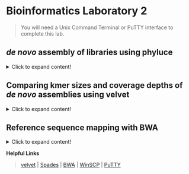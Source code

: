 # Bioinformatics Laboratory 2

>You will need a Unix Command Terminal or PuTTY interface to complete this lab.

## *de novo* assembly of libraries using phyluce

<details>
 <summary>Click to expand content!</summary>

 >There are several different ways to assemble contigs from your cleaned Illumina FASTQ data. In this module we will compare the results of two different assemblers that we will execute in [phyluce](https://phyluce.readthedocs.io/en/latest/index.html).

1. We will use the three sets of cleaned fastq.gz files from [Unit 1](https://github.com/nhm-herpetology/museum-NGS-training/tree/main/Unit_01/Bioinformatics_Lab) that were downloaded from the NCBI [SRA](https://www.ncbi.nlm.nih.gov/sra) and originally sequenced for Streicher & Wiens ([2016](https://www.sciencedirect.com/science/article/abs/pii/S1055790316300495?via%3Dihub)) using a MiSeq and paired-end 300bp kit.  
```  
Cylindrophis_ruffus_FMNH_258674-READ1.fastq.gz
Cylindrophis_ruffus_FMNH_258674-READ2.fastq.gz
Cylindrophis_ruffus_FMNH_258674-READ-singleton.fastq.gz
``` 
>These files should be inside a directory called ```Unit_1/Data/clean-fastq/Cylindrophis_ruffus_FMNH_258674/split-adapter-quality-trimmed```
 
2. Activate phyluce
 ```  
  conda activate phyluce-1.7.1
 ``` 
3. To use phyluce to assemble reads into contigs, a configuration file is needed. The configuration file looks like this:

```
[samples]
Cylindrophis_ruffus_FMNH_258674:clean-fastq/Cylindrophis_ruffus_FMNH_258674/split-adapter-quality-trimmed/
  
```
The configuration file tells phyluce where to find the files that are to be *de novo* assembled. Our example only contains one sample, but you can have configuration files with as many samples/taxa/individuals as you like.

4. To make the configuration text file let's use the command line: 
 
 ```  
  cat > assembly.conf
 ```   
 Now paste the configuration text (from Step 3) into your terminal and then press CTRL + SHIFT + D. 
 
5. We are now ready to assemble the reads into contigs using velvet: 
 ```   
phyluce_assembly_assemblo_velvet \
    --conf assembly.conf \
    --output velvet-assemblies \
    --cores 12 
 ```
 >This will place the ouput files in a new directory called velvet-assemblies. On Franklin it should take about 3 mins to run. 
 
 6. Next, let's use the same configuration file to assemble the reads into contigs using spades: 
 ```   
phyluce_assembly_assemblo_spades \
    --conf assembly.conf \
    --output spades-assemblies \
    --cores 12 
 ``` 
  >This will place the ouput files in a new directory called spades-assemblies. On Franklin this may take ~10 mins to run.  

Once both assemblies have finished our ```Data``` directory should contain the following items: 
 
```
 assembly.conf         illumiprocessor.log                   raw-fastq
clean-fastq           phyluce_assembly_assemblo_spades.log  spades-assemblies
illumiprocessor.conf  phyluce_assembly_assemblo_velvet.log  velvet-assemblies
```

7. Once completed, both ```spades-assemblies``` and ```velvet-assemblies``` should contain two directories ```contigs``` and  ```Cylindrophis_ruffus_FMNH_258674```
 
The ```contigs``` directory contains a single FASTA file which is the output of the assembly. It will contain hundreds to thousands of sequences inferred by the assembly. 

Each line of the FASTA file will look something like this: 
 
 ```
>NODE_6_length_2008_cov_11.945212
TGGAGGCATAAAAGTGGCTGGGGGAAATGCGCTTTGTGGTGGAAGTGTGGTATATAAAGG
TTTGGCACTAAAAGGGTTCATACTAAATACTGGATTAGTGCTTTTATCCAAACTATTTGA
ATTAGAAAATTCTTTCTTGATAAAAGTCAAGTTCAGTGGCTCATCTGAGGTTTCAGATGA
TGAAGAAACACTGTTGTGGTCTACGTTGACACTATTGGATTTTGTTTTGTTCTTTGTAGC
TATAATATTTTTGGGTTCCTTCATTTGTTTTGGTAAAGACAAGTCCAAAGGTTCAGCCTG
AAGCTCCTCAGAGGAGAAACTGTTTGGAGTGTAAGAACTACTATGGGAGTTTTTAGAAGA
TGTGGAAGAAAGATTTAATGGTGAAGGAGTATTGCTCCTGGAGTGGTCCAATTTCTCAGC
TGCTTTAATACTGGTAAAGTGAGTAGGTTTTGTTAGCCTGAGAGGAGTATCACAGTTAGT
AACACTATTATGAAGTTCAGCTATAGATGGTGATGTTATAGAGTCCACAGGCTTTATAGG
GGATCTGGCTGACAAAGAGTCTTTCGTGGGAGTATTGTTGGTGGCAGCCAGCACCACCTT
GGCATTGCTCCTTTCCAGGGGTGGCGACCTGGAAGTTGTGTGTTGGTAGACTTTTCGTTG
TTCGAACCATTCCTTCACAAATTCCTGAGGAAGGCCAACAGCAATGGAAATTTTCAGTAG
TTCATCAGAAGTGGGCTCCATATTCATAGCAAAATATGCTTTAAGTACAGACATATGGTC
CTTGTATGGATTGATAGGGCTAGCCATTCCTTTCTCAGAAAGTACAGATGATAGGAGGAG
AGCTTGCTTATCAAAAATCACCCCTGGTTTGCTAGGAACCATGTTTTCGTGAGGTTGGAG
GACTGCCTTGATTTCTTCATTCATCTTACAGAGGTACCGTTCATGTTGATGCAGGGGAAT
GGGTCCAGGAAAACTTTCTTTACAGAATTGGCATGAAAATGGAGTGGGTATATTATGATT
TTCTATCATTTTATCTTCAGTCACCAAATCTATTAGGGTGCGTAGTTTTTCTTTCTTAAA
GTTGTTGAGCTGCCTCCTTGAATCTGTAGTCAAGCTCTGGAGACAAGCTTTGGCTTCATT
GACTTTTTCTAAAGTGTAGTCAATAATACTTTTAGTGGCACCATTATGACTGACTACTGG
AAGACCCACAGGTGGAATACCAGGAGAAGTAATGCCTTGTTCCTCTGGCTGAGAACATGG
GTCCTTCATGTGGTAACCTTTCAGCTTGGAAATTTCTTCAGTGCCACAGTCCATTTTCTG
CCTAGAAACGGTGTTGTCTACAATCTGTAGGACTTTCTGCACTTCACTTAAATTGCTCCC
CATTGCTGGGAATCCAAGTAAAGGTGCTTCCATTCCTACCACTAAGTGCTGCATTGGACT
TTGAGTAGAAGCATGGACTCCTATTGGGCTGGTTGCACCAAGTCTACCGTTCATAAAAGG
ACTAGCACCAGTGAACCCATGGGTTGCCATCAGAACTTTATATTCATTAAAGTCTAGTGG
TTCTGTTTTGATTTTCAGTAAGCCTGACTGCTCAGACATACTAAGTGGTTTTCCATTCTC
CAGCTTGTTTCTCAATTGTGTAATGGCTGAATTAGTAGGTGAGGAAGATACAGAATTAGG
AGAAGAACCCGTCTTGATATTGTTTCTCATTCGACCATTTACAGAGATTAAACCAATACA
TTTCTTGCTGCTGATGTGTGAACTGTATGAACCAGAATGGGAAAAACGTTTCTTGCAATT
GGGACATTCATATGGTTTTTCACCTGTAACGAATTTAAAAAAAGTTAGTAAGAGGCAAAC
CTGTTCTTCAAATATGTAATTTAGCAGCTAATCACATCATGTCTACATATTCTATTTATT
TTATTGAATGATTTCCCCTTCTGCAATTGGAAACTGTCATCCAAAAATTATGCAAATAGC
AGTATGCAAGATTTGTTCCAGCTTTCAT
```
>Node number is a unique identifier for different contigs, length is the number of nucleotides in the contig, and coverage is the average per base nucleotide depth that was used to infer each contig 

The ```Cylindrophis_ruffus_FMNH_258674``` directory contains various log files from the two programs.
 
8. When executed in phyluce, spades compares three kmer values (k = 21, 33, 55) and velvet used (k = 31). If we compare some common statistics of the two assemblies we should see that the results differ. 

The data below were collected using the following phyluce script: 
``` 
for i in spades-assemblies/contigs/*.fasta;
do
    phyluce_assembly_get_fasta_lengths --input $i --csv;
done 
``` 
Spades: 

sample | contigs  | total bp | mean length | 95 CI length | min length | max length | median legnth | contigs >1kb
------------ | -------------  | ------------- | ------------- | ------------- | ------------- | ------------- | ------------- | -------------
Cylindrophis_ruffus_FMNH_258674 | 16141 | 7288211 | 451.53404373954527 | 1.308632812051666 | 56 | 5441 | 404.0 | 98

Velvet: 

sample | contigs  | total bp | mean length | 95 CI length | min length | max length | median legnth | contigs >1kb
------------ | -------------  | ------------- | ------------- | ------------- | ------------- | ------------- | ------------- | -------------
Cylindrophis_ruffus_FMNH_258674 | 49126 | 12251170 | 249.38260798762366 | 0.4714853349602348 | 100 | 1141 | 237.0 | 1

 
>These differences arise from the different kmer and coverage depth settings which we will explore more in the next module. 
 
</details>

 ## Comparing kmer sizes and coverage depths of *de novo* assemblies using velvet

<details>
 <summary>Click to expand content!</summary>
 
>As we discussed in lecture earlier today, different kmer lengths and coverge thresholds produce different assembly results. We will see examples of this by generating a handful of assemblies in [velvet](https://www.ebi.ac.uk/~zerbino/velvet/). 

1. First let's download velvet 1.2.10: 
 ```
wget https://www.ebi.ac.uk/~zerbino/velvet/velvet_1.2.10.tgz
```

2. Now let's unzip and make the software: 
``` 
tar -xvzf velvet_1.2.10.tgz
```
``` 
rm velvet_1.2.10.tgz
```
```
cd velvet_1.2.10
```
``` 
make 'MAXKMERLENGTH=127' 
``` 
>This should make two executable files ```velveth``` and ```velvetg```

3. Using the *Cylindrophis* *ruffus* sample from [Unit 1](https://github.com/nhm-herpetology/museum-NGS-training/tree/main/Unit_01/Bioinformatics_Lab), let's run velvet using the default kmer size:
```
./velveth output_directory/ 31 -fastq.gz -shortPaired Cylindrophis_ruffus_FMNH_258674-READ1.fastq.gz Cylindrophis_ruffus_FMNH_258674-READ2.fastq.gz -short Cylindrophis_ruffus_FMNH_258674-READ-singleton.fastq.gz
``` 
```
./velvetg output_directory
```  

We should see this output printed: 
 
```
Final graph has 110251 nodes and n50 of 280, max 1111, total 12242834, using 0/221695 reads
``` 
>This is similar to the results we got using velvet in phyluce
 
4. Now let's run velvet using the largest possible kmer size:
```
./velveth output_directory/ 127 -fastq.gz -short Cylindrophis_ruffus_FMNH_258674-READ1.fastq.gz Cylindrophis_ruffus_FMNH_258674-READ2.fastq.gz Cylindrophis_ruffus_FMNH_258674-READ-singleton.fastq.gz
``` 
```
./velvetg output_directory
```  
We should see this output printed: 
 
```
Final graph has 7202 nodes and n50 of 311, max 922, total 2403925, using 0/221695 reads
```  
>contigs are on average longer than k = 31, but maximum size is smaller and number of nodes is smaller 
 
5. Now let's run velvet using an intermediate kmer size (k = 80):
```
./velveth output_directory/ 80 -fastq.gz -short Cylindrophis_ruffus_FMNH_258674-READ1.fastq.gz Cylindrophis_ruffus_FMNH_258674-READ2.fastq.gz Cylindrophis_ruffus_FMNH_258674-READ-singleton.fastq.gz
``` 
```
./velvetg output_directory
```  
We should see this output printed: 
 
```
Final graph has 33085 nodes and n50 of 283, max 1575, total 8295245, using 0/221695 reads
```  
>This has the longest fragment length of the three kmer analyses... so which one is best? Well... it depends.    
 
 
5. Let's explore the impact of different levels of coverage using (k = 127). 
```
./velveth output_directory/ 127 -fastq.gz -short Cylindrophis_ruffus_FMNH_258674-READ1.fastq.gz Cylindrophis_ruffus_FMNH_258674-READ2.fastq.gz Cylindrophis_ruffus_FMNH_258674-READ-singleton.fastq.gz
``` 
```
./velvetg output_directory -cov_cutoff 10
```  
 
We should see this output printed: 
 
``` 
Final graph has 469 nodes and n50 of 438, max 5386, total 199942, using 0/221695 reads
```
>The n50 and maximum length have increased compared to the default settings, this suggests that many of the contigs in the original analysis were short, low coverage contigs that we won't be interested in. However, it does mean we now only have 469 eligible contigs for downstream analysis.  
 
6. Let's try a different coverage depth with the same kmer value: 
 
```
./velvetg output_directory -cov_cutoff 20
```   

We should see this output printed: 
 
``` 
Final graph has 36 nodes and n50 of 423, max 1148, total 15336, using 0/221695 reads
```
>Based on these examples we can see that kmer size and coverage depth are meaningful parameters that impact the composition of contigs from *de novo* assemblies.
 
</details>

## Reference sequence mapping with BWA

<details>
 <summary>Click to expand content!</summary>
 
>Mapping Illumina sequences to a reference can happen in several ways. For example, you could map the *de novo* assembled contigs we discussed earlier in this Unit to a partial genome to improve the genome sequence. Reference-based assemblies can be useful when you have low coverage data (e.g. museum specimen shotgun sequencing) and a good reference genome.  

1. Let's download [BWA](https://github.com/lh3/bwa)
```
git clone https://github.com/lh3/bwa.git
```
2. Now let's make the program:
```
cd bwa
``` 
```
make
``` 
>This should build the executable file ```bwa```
 
3. Let's download a reference sequence to use with BWA. Just like we used the SRA to download FASTQ data in [Unit 1](https://github.com/nhm-herpetology/museum-NGS-training/tree/main/Unit_01/Bioinformatics_Lab), we can use the NCBI Entrez Direct UNIX E-utilities to download FASTA files of genome sequences or barcodes for reference mapping.
```  
sh -c "$(wget -q ftp://ftp.ncbi.nlm.nih.gov/entrez/entrezdirect/install-edirect.sh -O -)"
```

4. Now navigate to the edirect directory. Once inside execute the following command: 
```
./esearch -db nucleotide -query "AB179619.1" | ./efetch -format fasta > AB179619.1.fasta
```
>This should download the *Cylindrophis* *ruffus* mitchondrial genome. The resulting FASTA file should look like this:   
 <details>
 <summary>Click to reveal FASTA sequence</summary> 
>AB179619.1 Cylindrophis ruffus mitochondrial DNA, complete genome
GTTATTGTAGCTTACAATAAAGCACAGCACTGAAAATGCCAAGACGGAGCCCTCCCAAATAACATAAAGT
CTTGGTCCTAAACCTAATATTATCTACGACCTGAATTATACATGCAAGCCTCAACATGACGGTGAATAAA
GCCCACACACCAACCGGAGCTGGTATCAGACTCAAAAAAATATCTACGACGCCAAGCAAGCCAATGCCAC
ACCCACACGGGCTCACAGCAGTAATTAACATTGGGCCATAAGTGAAAACTTGACCCAGGAAAGATCCTCA
GGGCCGGTTAATCTCGTGCCAGCGACCGCGGTTACACGATAGGCCCAAGATAATACTAAACGGCGTAAAG
CACGACTAGAAGCAGTTAAACCAATTAAGAATAAAACAAAGCCAAGCCGTAAAACGTCAAAGCCAAACTA
GACACATCTTCTTAATTCACTAACAATTTAACTCGTGAAAACCAGGGCACAAACTAGGATTAGATACCCT
ACTATGCCTGGCCATAACACAGCAACACACAACATAAGTTGCCCGCCAAATAACTACGAGTGAAAACTTA
AAACTTAAAGGACTTGACGGTACTTCACACTCAACCTAGAGGAGCCTGTCTATTAACCGATATTCCACGA
TTAACCCAACCATTTCTAGCCATCCAGCCTATATACCGCCGTCGCCAGCCTACCTTGTAAAAGAAACAAA
GTAAGCTAAACAGTATTACACTAACACGACAGGTCAAGGTGTAACTAATGAAATGGACCAAGATGGGCTA
CATTATCTAACTCAGATAACACGAATAAAGTCATGAAACTAACTCTTAAAGGCGGATTTAGCAGTAAGCC
GAGAATAGAACACTCAACTGAAACCAATGCAATGAAGTGCGTACACACCGCCCGTCATCCCTGTAAACAC
AAATACAACACTCCATAAAACTTAAAAACGCTATAAAACAGGGCAAGTCGTAACATGGTAAGCGTACTGG
AAAGTGTGCTTAGAAACAAAAAGTAGCTTACAACAAAGCATTCGACTTACACTCGAAAGACATTCAAATA
AATCTTTTTGAGCCAAACAAAAATTCAACCACCACACAAAATATACCTAACACATCAAACAAATCATTTG
ACTAAAAAAGTAGATGCGATCGAACACTAAAACAGGCACAAATCAGTACCGCAAGGGAAACAATACACTT
AAGCTAAAAACAGCAAAGATTAACTCTTGTACCTTTTGCATCATGGTTTAGCAAGAACATAAAAGATAAG
AAGAATCAAAACCTAACAAACCCGAAACCAGGTGAGCTACTTCAAAGCAGCCTTTAGGGCACATCCCCCT
CTGTAGCAAAAGAGCGGAAAGACTTAAAAGTAGAGGTGAAATGCCTACCGAACCTGGAGATAGCTGGCTA
CCCAAAAAAGAATATTAGTTCTACTTTAGACCCATAACACAACATCATAGTTCTCTAAAGACATTCAACG
GGGGTACAGCCCCATTGAAACAGGATACAACCTGGACCTGAGAGTAAAAAAACCTAAACCAAACAAGTAG
GCCTTAAAGCAGCCACCTAAAAAAATATCGTTTAAGAATTATAACAATACAAATCCCAAACCAAATCAAA
TACTCCAAGTACACTAAGGGTAAATTTATAACAATAAATAAACTTATGCTAAAACTATTAATAAGATTAA
CCTCTCTACGCACAACTATTCACTAGAAACAGAAACCCCGCTAGCAATCAACAGACCACAAAAGGAATTA
AAACTAACCCACTACACAACCTTTTAACTAACTGTAACCCCGACACAGGTGTGCCTAAAAGAAAGATAAA
ACATTACAAAAGGAACTCGGCAACCAATGACTCCAACTGTTTACCAAAAACATAACCTTTAGCAAAACCA
ATATTAAAGGCAACGCCTGCCCAGTGAAACTAATTCAACGGCCGCGGTACCCTAACCGTGCAAAGGTAGC
GTAATCATTTGTCTATTAATTGTAGACCAGTATGAAAGGCCACATGAGAGTCAGACTGTCTCTTGTAATT
ACTCAATTAAACTGATCTCCTAGTACAAAAGCCAGGATAAACATATAAGACCAGAAGACCCTGTGAAGCT
TAAACTAACCCGTTAAACCCAATAACGGCCACTTTCGGTTGGGGCGACCTTGGAACAAAACAAAACTTCC
AAACAATACTGATACCCTCACATCCAGGCCAACAAGCCACTACACCGACCCAGTCTCACTGATCGATGAA
CCAAGTTACTCCAGGGATAACAGCGCTATCTTCTTCAAGAGCCCATATCAAAAAGAAGGTTTACGACCTC
GATGTTGGATCAGGACACCCAAATGGTGCAGCCGCTATTAAAGGTTCGTTTGTTCAACGATTAACAGTCC
TACGGCGATCTGAGTTCAGACCGGGAGCAATCCAGGTCAGTTTCTATCTATAAAATGCTGTCTTTAGTAC
GAAAGGATCAAGACAACAAAGCCCATACCAAAAGCACGCTTTAACAAACAATATTAACAAACTCAATATT
TCAACACTACTAACATCAAAGCCAAAAACAGGCTAATTAAGGACTAAACCTACTAACAGGCCTATTCCCC
CCTTAATAATATCAAATATCACATCACTTATTATCAATCCTCTATTATATATCATCCCGATCCTAATCGC
AGTAGCATTTCTCACCTTACTAGAACGAAAACTTCTAGGATACATACAACTACGAAAAGGTCCAAACCTT
GTAGGTCCACAAGGACTTCTACAACCAATCGCAGACGGAATTAAACTAGTAATTAAAGAGCCAACAAAAC
CCACACTATCTTCACCAACCCTATTCATACTATCACCAATAATAGCACTCACACTAGCACTAGCAACTTG
AGCACCAATACCCATACCATTCCCACTTACAAACATAAACCTAGGTCTATTATTTATTATAGCTATATCA
GGGATATTCACCTATGCAATCCTATGAGCAGGGTGATCATCGAACTCAAAATATCCACTCATAGGCGCAA
TACGAGCCGTAGCACAAATTATCTCATACGAAGTCACACTGGGATTAATCATCATATCAATAGCTACAAT
CACAGGCGGATATTCACTACAAACATTCACAACCACTCAAGAACCATCTTGACTCCTACTACCATCATGA
CCACTGGCTATAATATGATTCACCTCAACTTTAGCAGAAACAAATCGATCACCATTTGATCTAACAGAGG
GGGAATCAGAACTAGTATCCGGCTTCAACGTGGAATTCTCAGCAGGACCATTCGCCCTACTATTCCTAGC
AGAATACACCAACATTCTAATAATAAACACACTATCAGCCATAATATTCTTTAATCCAGGAACAATAAAA
ACCCCCACACTATTTACAATTAACTTAATAACAAAAACAACCATCCTCACCATTATATTTCTCTGAATCC
GCGCATCATACCCACGATTCCGATATGACCAACTCATACACCTATTATGAAAACAATATCTACCACTCAC
CCTAGCCATATGTATACTTAACATCTCCACGACCTTTTCATTCCACGGTTCACCACCACAATGGAAGTGT
GCCCGAGACTAGGGACTACCTTGATAGAGTAGATACAGGACCTTCAACCTCACTTCCTAGAAACCGCAAC
CCATTATCACGGTGGGTTGCGGTTTCTACCCACATAAAACAAATACCCCCTTGGACCCCCCCCTACCCCC
CCCATAATATTTATACTAAATTTCACTTCACACACATAATGTAACCTTATACATTAGTCTATATTTCATT
CTATGTATAATCTTACATTAATGGTTTGCCCCATGAATATTAAACGAGAATTTCCCTTTAATTATTTTAG
TCTAGAAATGCTTCTAAACAATTTATTCAGTCACCCATACCGGTCGTTCCATGAAGCACGGAATATACCC
ATTCTTAATAACCATGACTATTCTTTCTCTAGTGGTGTCTCTTAATTTAGTCCTTCCCGTGAAACCCTCT
ATCCTTTCATACAGGCTAACCATTCGACTTCTCACGTCCATAATAATGCCAATCCTCCCTACTAGCCTTT
TCCAAGACCGCTGGTTACACTCTCAAGTTCATCTCAATGGCCCGGAACCATCCCTCCCTACTAGCTTTTT
CCAAGGCCTTTGGTCGCACCCTTTATTGTGGTTCATTAATCTCATGATCTGATCACATATGCCAGTCCAC
CTTTGGTTGGTCTTTTTTTCCTGTACCTTTCACCTGACTACCATATATGCAAAACACGTAGGTAGGTTAT
TTATCCAGGTGGAGCACCATGGTTGGTTTTACACCCTCCCTTATGGATACATTCTATTAATGTTTGATAG
ACATACTCTGCAACCCAAAAATTTTTTTTCCACCACTTAATTCAACCACACAATTTCCACCCCAAATAAA
ACAAACTAACTTTCCATAACAACCAATCTAAAAAACCATCAACTCATGCTCACCTCACTCTTTTTTTATA
TAAACTTTTACCTCAAAACTAAAATGAACGGACCTTTTATATTACCAGCCCAAATAGCAACCCCCTTCAC
ATAAATCGCTTCAAACTAAAAAGTTGACTTCACATATAACCAACCAAAAAATCAACTCATACTCACCTCA
CTCCATTTTTATACAAACTTTAACTTTAAAACTAAAATGAACTAACCTTTTATATCAATCAACCCAGAAA
GAGGAGGCCTACAATCCACGCCCTCCCATATAAACTTTAAACCAAACAATTTATATAGACCAATCAATCC
CATTAAGGTAGCAAAACCAGGCCATGCAATAGGCTTAAAACCTCAACACAGATGTTCAAATCATCTCCTT
AATACTAGAAGGCCAAGAATCGAACTTGAACTAAAAAGCCCAAAACTTTTAGTACTACCATATATACTAC
CTTCTAAACAGTAAAGTCAGCTAAACAAGCTATCGGGCCCATACCCCGAAAATGCCCCACGGCCTCTACT
AATCAACCTAACATCTTGAATCACAATCTCAACCAGCATTACACTAAGCACAATCCTAGTCGCTACATCA
ACACACTGAATCATAGCATGAACCTGCCTAGAAATCAACACTATATCCATAATCCCAATCATCTCAAAAC
CACATCACCCCCGGGCCACAGAAGCCGCAACAAAATACTTCTTAACCCAAACTATAGCCTCGATAACCAT
ACTATTTGCCACAACAATAAACGCTCTTAACACCTCAAACTGAGAAATTACACTCATAACCGATAACACA
ATAATCGCCCTAATAACACTAGCCCTTATAATAAAAACTGCAGCAGCTCCATTCCACTTCTGACTACCAG
AAGTATCACAAGGAGCATCAACCTTAACAAGCCTAACAATCCTAACATGACAAAAACTAGCACCATTATC
CATCCTACTAACACTCTCTAACAAAATTAACCAAACCATTCTCCTATCCATAGCAATCCTATCAATTATA
ATCGGTGGCCTAGGAGGCCTAAACCAAACACAACTACGAAAAATCATAGCTTTCTCATCAATCGCCCACA
CAGGGTGAATCCTATCAACAATAGCAATCGCACCAAACATCTCAACACTGACCCTAACAGTGTACATTAT
AACAACTACCCCCATCTTCATCCTACTAAACTCAACTTCAACCACAACAATCAAAGACATAGGAACAATA
TGAACAATGTCCCCACAACTAGCATCAGCCATCACACTAACAATCTTATCACTAAGCGGCCTACCTCCAC
TAACAGGATTCATACCACAATGACTTATCCTAAACAAAATAGTCATATTCAACATGACTACTGAAGCCGC
CATTATAGCCATAATATCCCTACTAAGCCTATATATATACCTACGACTTACATACATCTTTTTAATAACC
CTTTCACCCCACACCAACATTATGACAATAAAATGACGAACAAATCACAAAACACTGACTCCGATCACAT
CAACACTAATAATCCTATCCACCATAATACTACCAATAACACCCATACTTAGAGAAACTTAAGTTATACA
AACTAGAGACCTTCAAAGTCCCCAAAAAAGACATACTTTAGTTTCTGAGAGCTTGCGGCTACCCACATCT
TCTGCTTGCAGAACAGACATTTTAATTAAACTAAAACTCTCCTAGACTAGTGGGCCTCGATCCCACAAAA
AACTAGTTAACAGCTAACCGTCCAAACCAGCGGACTTTAGTCTACTTCTCCGTTTTACGGGAAAAAACGG
AGAAGCCCCGGGCAGAACGCCTTCTTCAGATTTGCAGTCTGACATGTAACACCTCGGGACCTGGCAGCAA
AGGTTTAATCCTTATAAGTAAATTTACAGTTTACCGCTATATCAGCCATACTACCTGTGTTCATCACCCG
TTGACTATTCTCAACAAACCACAAAGACATCGGCACCCTATACCTCCTATTCGGAGCATGGTCTGGTCTA
ATCGGAGCCAGTTTAAGCATTCTAATACGAATAGAGCTCACGCAGCCCGGATCACTATTCGGCAGCGACC
AAATCTTTAACGTACTAGTCACAGCTCACGCATTCGTAATAATCTTTTTCATAGTAATACCAATTATAAT
TGGAGGGTTCGGAAACTGATTGATTCCTCTAATAATTGGGGCCCCAGATATAGCTTTTCCACGGATAAAT
AACATAAGCTTCTGACTTCTGCCGCCAGCACTTCTATTACTTTTATCCTCTTCATATATTGAAGCCGGTG
CCGGCACCGGCTGAACTGTTTACCCACCCCTCTCAGGAAACATAGTACATTCTGGCCCCTCAGTAGACTT
AGTAATTTTTTCCCTTCATCTAGCAGGAGCATCATCCATTCTCGGAGCCATCAACTTTATTACCACATGC
ATTAACATAAAACCAGCATCTATACCAATATTTAACATCCCCCTATTCGTATGATCTGTTATAATCACCG
CAATTATACTCCTACTCGCCCTACCAGTTCTAGCGGCAGCAATCACAATACTACTAACAGATCGAAACCT
CAATACATCCTTTTTCGACCCTTGCGGAGGAGGCGATCCAGTCCTATTCCAACACCTATTCTGATTTTTT
GGACATCCGGAAGTCTATATTCTAATTCTACCCGGCTTCGGCATCGTATCAAGCATTATCACATACTACA
CTGGAAAAAAGAACACCTTTGGATATACAAGCATAATCTGAGCAATAATATCAATCGCCATCTTAGGATT
CGTAGTATGAGCACATCATATATTTACAGTTGGACTAGATATCGATAGTCGAGCCTATTTTACAGCAGCT
ACTATAATCATCGCAGTACCAACTGGAATCAAAGTGTTCGGCTGACTAGCCACACTAACTGGCGGACAGA
TCAAATGACAAACCCCAATCTATTGAGCTCTTGGATTTATCTTCCTATTCACCGTCGGGGGGATAACAGG
AATCATTCTAGCAAACTCATCACTAGATATCGTACTACACGATACATACTACGTAGTAGCACACTTCCAC
TACGTGTTGTCAATAGGAGCAGTATTCGCTATTATGGGTGGACTAACTCACTGATTTCCATTATTCACAG
GTTATTCACTGAATCAGACCTTAACAAAAACTCAATTTTGAGTAATATTCGTAGGGGTTAATATAACATT
CTTCCCACAACATTTCCTAGGACTTTCCGGAATACCACGACGATACTCAGACTTCCCAGATGCCTTCACC
CTATGAAACACAGTATCATCAATCGGATCCACTATTTCACTAATCGCAGTATTTATATCTCTATACATTG
TATGAGAAGCTATAACATGCAAACGAAACCAGCTTATCCCACTAGGGAAAAAAACCCATGTAGAGTGATT
CTACGGCACCCCGCCCCCATATCACACTCACACAGAACCAACCTTTATACTAAATAACACAGCCCACCAC
CAACACTAATAAACACACAGAAGAGGCAGATTTAAACCACCATCCGCTGATTTCAAGTCAACTGCATCTA
TTAATGCTTTCTCCTCGAGAACCTAGTAAATATATTACATGGCTTTGTCATAGCCAAATAACAGCACCCT
GTGGTTCTCAGTGCCATATGCAACCCAACTCTCACTACAAGAGGCCACAGGACCAACAATAGAAGAAGTT
GTATTTCTACACGACCACGTACTAATACTTACTTGTCTAATAACTCTAGTCATTCTCCTATTCGCTATAA
CAGCCACAATAGCTACCGTAACTCACAACGACCCAACAGAAGAAGTAGAACAGCTGGAAGCAGCCTGAAC
GGCTGCTCCCATTATAATTCTCATTCTAACAGCCCTCCCATCAGTTCGATCATTATACCTTATAGAAGAA
GTATTTGATCCATACGTAACTATTAAAGCAACTGGCCATCAATGATACTGAAACTACGAGTATACAGACG
GAGTCAACATTTCATTCGACTCTTATATAATCCAAACCGAAGATCTACCAAACGGCTCACCCCGATTATT
AGAAGTAGACCACCGTATAATCATACCAGCCAACCTTCAGACCCGAATTGTAGTGACTGCAGAAGATGTT
CTACACTCGTGAGCAGTCCCCTCATTAGGAGTAAAAATCGACGCAGTACCAGGACGACTAAATCAACTCC
CACTTTCCACTTCACGAACAGGTGTATTCTACGGCCAATGTTCAGAAATCTGCGGGGCAAATCATAGTTT
CATACCAATCGTAGCAGAAGCGGTTCCACTAAAATATTTCGAACATTGACTTTCTTCAGAAAATTCATCA
AGAAGCTTTTACAGCATTAACCTTTTAAGTTAAAGATAGAGATTGACCTCCTTGGTGACATGCCCCAACT
AGATGTCGTATACGCCCTTCTAACCTTTATCTGGGCCTGGTCCACTCTTGTCGTTATAATAATTAAGATC
CGAACTATCATACTAAATAAAGAATTAGAAAAAAAACCAATAACAAATGATCAACCAGGACTTATCTGAA
ACCTACCATGAACCTAAATATATTTGAACAATTTGCAAGCCCAGAAATCCTACTACTCCCCACCAACATC
ATATCAATACTAATCCCGATTCTTCTAATCTATACTAAGCCAACCCTACTAGGAAATCGAATCTCAACAA
TCCTAAACTGATTCCTAAAAACAGCCCTATCAAACATAATCAACCAGCTTTCTTTAGCTGGCCAAAAATG
ATCACGATTTTTAATAAGCCTCCTACTACTTATTCTATTATCTAACCTACTAGGATTATTACCCTATACC
TTTACCACCACCTCGCAACTATCAATAAATATAGCATTCGCTATTCCAATATGACTGGGAACAGTAATCA
CAGGTTTAACAATAAAAACATCATCCTCCCTAGCACACATACTACCAGAAGGGTCACCAACCCCACTCAT
TCCATTCATAATCCTAATTGAAACTATTAGTCTACTTATACGCCCAATCGCACTAGGAGTGCGACTGACA
CCCAATATCACAGCAGGCCACCTTCTCATAACTATAATCAGCTCTGCTGCCCTAAGCTTCATTAACATAT
ACAACACCCTATCTATTATAACAATAATATTATTAATACTACTCACCTTACTAGAAATGGCCGTAGCTTG
CATCCAGGCCTACGTCTTTATCCTCCTAATCACCCTTTACCTTCAAGAAAACACATAATGACCCACCAAC
AGCTTCACCAATACCATATAGTCGATCCAAGCCCATGGCCCCTAACAGGGGCCATGGGCTCGTTGCTACT
AGCTTCAGGACTAGCCCTATGATTTCACACCAACACCACAACAGTACTAAAACTTGGCATACTAACTATA
ATTCTAACCACCATCCAATGATGACGAGATGTTATCCGGGAGGGAACCTATCAAGGACATCACACAAAAG
GTGTCCAAAAAAATCTACGATACGGAATAATACTATTCATTGTATCAGAAGTACTATTTTTCCTAGGGTT
CTTCTGAACCCTATACCACGTCAGCCTATTCCCAACTCCGGAACTGGGCGCAGAATGACCTCCAACAGGC
ATCACCCCACTAAACCCTCTCGAAGTACCTCTACTTAACACTGCCGTACTTCTTTCATCCGGAGCAACCA
TCACATGATCGCATCATACAATAATAAAAGGAAATAAAACAGAATCAACATACGCCCTAATAATCACTAT
CGCACTGGGAATTTATTTTACAGCTCTACAACTATCAGAATATATAGAAACCCCATTCACAATTTCAGAT
AGTGTTTATGGTTCAATCTTCTTTGTGGCAACAGGATTCCACGGCCTACACGTCATAATCGGAACAACAT
TCCTAATTGTTTGTTTGACCCGCCTTATCCAATACCACTTTACAACAACACACCATTTTGGATACGAGGC
AGCTATCTGATACTGACACTTCGTTGACGTAGTGTGACTATTCCTATTCGTCTCAGTTTATTGATGAGGC
TCATATTTCTTTAGTATAGTAGTACAAATGCCTTCCAAGCATTTCGCCCCGCCAGGGAAGAAATAATAAA
CCTGATCGCCCTACTAATAATTTCACTATCCGTAGCAACACTCTTATATATAATTAACACCTACATAGTC
ACCAAACCAGACATCAACAAACTATCACCATACGAATGCGGATTCGATCCACTAGGAGACGCACGATCAC
CAATCTCAATCCAATTCTTCCTAGTAGCCATTCTATTTATCCTATTTGACCTAGAAATTATCCTACTACT
CCCCATCCCATGGAGTATAAATACTAACCCCCCAACTACCACAATCACCTTGACAATAATACTACTTATC
TTACTAACACTAGGGTTAGCATACGAATGATATCAAGGCGGACTAGAATGAGCTGACTCCGGAAGTAGTC
TACACCAGATATCTGATTTCGACCCAGAAGACCTTAATAATTAAGCTTCCGTAATGGAACTCACTAAGAT
CACATTATCAATAATTTTCCTTATAGTCATACTAGGACTATCCACACAACACAAACACCTCATACTAGCC
CTAATGTGTATCGAAGCAATAATACTAACCTTATTTATAATACTAGTACTATATACTACAACCTCACTAA
CCATATCCCAAACCCCCATACCAATAATCCTTTTAACTATCTCCGTATGCGGAGCCTCTGTAGGACTTAG
CCTAGTCGTAGCAACCACACGAACTCACGGTAACGATTTCCTAAAAAACCTAAACCTCCTATAATGCTAA
AAATTATTATCATAACAACAATAATAATTCCAACAACCCTACTACTAAAACCAAAGATTCTTTACCAAAC
GACTATCTCATACTCATTCATTCTAACCCTTATAAGCCTGATACTCCTAAAACAAAACACGCACTTAAAA
CCCCTATCAAACTTATACCTAAGTCTAGACTCAGTTTCAGCCCCACTACTATCACTCTCATATTGACTTC
TACCCCTAATAGTTATTGCAAGCCAACATATAATAAACTCAGAACCAATACAACGCCAACGAACATTCCT
AATAACTATTATACTCTTACAAACCCTAATTTCACTAACATTCACAGCATCTAATTTAACGTTAATATAT
ATTATATTTGAAGCCACCCTAATTCCAACACTAATTATCATCACACGATGAGGCCAACAATCCGAACGAT
TAACAGCAGGAACCTACTTCATTATATACACCCTAACAACATCAATACCCCTACTAATAGCAATCTTATT
CCTAAATAACATATCAAATACCCCAACCCCATTTTTCATAACAACCGAAACAACAAACACATGAACCAAC
CTTATCCTATGATTAGCATGCCTAACTGCCTTCCTAGCAAAAATACCCATATACGGGCTACACTTATGAC
TACCAAAAGCCCATGTAGAAGCGCCCATCGCAGGCTCCATAGTCCTAGCAGCCATTCTACTAAAATTGGG
CGGATACGGCATAATCCGAATAATACAGATCCTCCCGGTCATAAAAACAGACGCATTTATACCATTCATT
ATCCTCTCACTATGAGGAGCAATCCTGGCCAACCTAACCTGTCTACAACAAACAGACCTAAAATCCCTAA
TCGCATACTCATCTATCAGCCACATAGGCCTAGTAATCGCGGCTATCATAATCCAAACCCCATGAAGTCT
AGCAGGGGCAATAGCACTAATAATCGCCCACGGATTCACCTCATCAATACTATTCTGTCTAGCCAACATC
ACCTATGAACGTACACATACACGAATTATAATACTAACTCGAGGTTTTCACAATATTCTGCCCATGATGA
CAATCTGATGACTTTCCGCTAACCTAATAAACATTGCCATCCCACCAAGCCTGAACTTTACTGGAGAACT
TCTAATCTTATCATCCCTATTTAATTGATGCCCAACAACCATCATCATCCTGGGCCTATCCATACTAATT
ACTGCAACATACTCCCTACACATATTCCTAACTACACAAACAAGCAAATCTTCACTAAATCTACCAACTC
AACCAACCCACACTCGAGAACATCTCCTCCTATTCCTTCACATCACCCCGCTCATATTAGTATCAATTAA
ACCAGAACTTATCCTAAGGGTGTCTGTAATTTAAAAAAAATATCAAGCTGTGACCTTGAATATAGAGACC
TGCTCTCATACACCGAGAATGTTATAAGACCTGCTAACTCTTCTATCTGGACCTAAACGGCCTGCCTTCT
CTTCTATTAAAGGATAATAGCCTTCCATTGGTCTTAGGCACCAAAACTCTTGGTGCAAATCCAAGTAGTA
GAATATGAACACCATCACTCCCACACTAACAGTAACCATTTTTATATCTCTAACGCTCCTAATCATAAAA
CTACTCATTAAAAAAACTCAAAACTTAACCCATACAAAACACATTATAATACTTATATTCATCATTAGTC
TAATTCCACTTAGCCTCCTACTGAATAACGAAAACGAAACCATACTATCATCCCCCCCAATTATTTATAT
AACAACAACAAACATCAGCATCAGCCTCATCTTAGATACTTTCTCATTAACCTTTATCCCAGTCTCTCTA
TTTATTACATGATCTATCGTAGAGTTTTCAATCTGATATATGTCAACCGACCCATACATTAATAAATTTA
TCAAACATCTACTCACCTTCCTAATCGCTATACTCATTATTATCACAGCGAACAACATAATCCAGCTCTT
CGTGGGGTGAGAAGGTGTAGGAATCATGTCCTTTCTACTAATCGGATGATGATACGCCCGATCAGACGCC
AACAGCGCAGCCCTACAAGCCATTATCTACAATCGAATTGGAGACATCGGCCTCATCATAACCACTGCAT
GACTAATATCATCCTCATCAATAAACATACAAGAACTATTCACACAACACGAAACAATAAGCATTATCCC
ATTAATAGGCTTAGTAGGCGCAGCCGCAGGAAAATCAGCCCAATTCGGTCTTCACCCATGACTACCTGCA
GCCATAGAAGGCCCTACACCAGTATCAGCCCTACTCCACTCAAGCACAATAGTTGTAGCAGGCGTATTTC
TACTAATTCGCCTACATCCAATCATACAAAACAATATCACATCAACAACCTGCCTAATCCTGGGGGCCAC
AACAACTCTATTTGCAGCCGCCTCAGCAATTACCCAACACGATATTAAGAAAATCATCGCATTATCAACA
ACAAGTCAACTAGGACTAATAATAACAATAATCGGACTAAACCAACCAAAACTAGCCTTTCTTCATATAG
CTATACACTCCTTCTTCAAAGCACTATTATTCCTATGCTCAGGATCATTCATCCACAACCTTGGTGGAGA
ACAAGACATCCGAAAAATAGGAAACCTAAACAAAAACCTACCCATAACATCATCAATAATCACAATCGCC
AGCCTATCACTCATAGGCATACCATTCTTATCCGGATTCTACTCTAAAGATACGATCATCGAAACAATAA
CTATCTCCCACATCAACTCATGAGCTCTTATACTTACACTGGTCGCAACAATACTATCTGCAATATATAG
CATACGAATCATTAACTTTACATTAACCAACTTCCCACGCACCAAACAGAAAATTCACCAAGAAAATAAA
ACACTAGCCAAACCAACCCTACGTTTAACCCTGGGCTCAATCTTAGCAGGTACAATAACAAAACTATCAA
CCTTACAAACAACATCAACTATAACTATACCAACAACAATTAAACTAAGCGCACTAACAATCACCATCGC
AGGCATTCTACTTTCAACAGACCTAATATTTCTATCACCCCACCAACCCCCTAAAAAACCAAAAACGCTA
ACCCTGTTTTTCAACCAACTGGCCTTCTTCAACATAATCCATCGAGCAGCACCAATAAAAACATTAAAAT
TCGGACAACAAATCTCAACAGAACTAGTAGACCTATGAGCCCTAGAAAACTACGGACCAAAAGGCCTATC
CAACTCAACTATTAAAATAATCCACACAACCACACAACAAAAAAATTTAATCAAAAACTACCTAACCACG
TTCACACTTACTATTATCCTCACATTAGTCCTTATAATATCTAAAAGACCGCAACCCCCCCAAACGATGT
CAACTTAAAATTACTAAAATAGAAAATAACGTCACAAGCAAACCCCACACACAAACCATCAACCCAGCCC
CGCCACTAAAATAAAGAACTCCAAAACCATTAACCTCAACACAAGCAAAACTATCCTGATCCATCACAAC
TAATCACCCATCTAACCCAAAAACCACCGCAATCCATAAATAAAAAAAGGCTGCAACAAATACAGACACA
CATACAAATATCTTAGAAACAAACAACTTAAAAACATTATCTACACCCTTCTCAACACTAATACAGTAAC
TAAATACAACTACCAAACCCCCCAAATACACAATATAAGTCACTAGCGCAACAAAAGTACGACTAATAAA
ACACATAAAAACACAACACAAAAACGCAAACCCCATTAAAGCAATAACCCCATAATAAGACACCGGCGTC
GTCCCCAATACTACCGCTACCACAACCATCAATATTATAATCAAACAAAAAACATAATCTATAATAAACA
TAATTTCTGCTCAACTTCTCGAGTCCTGCGGTCTGAAAAACCACCGTTGTATATCAACTACAAAAACATG
CCCCACCACTATATCCTAACATTATTTGGCTTACTCCCAGTAGCAACAAACATTTCAACATGATGAAACT
TCGGCTCAATACTACTATCATGTCTCGCTATTCAAATTATAACTGGGTTCTTCCTAGCCGTCCACTACAC
AGCAAACATTAACTTAGCATTTTCATCAATCATCCACATCTCCCGAGATGTCCCACATGGCTGAATAATA
CAAAACCTTCACGCCATCGGGGCCTCCATATTCTTCATCTGCATCTACATCCACATCGCACGAGGCCTAT
ACTACGGCTCCTACCTTAACAAAGAGACCTGAATATCAGGCATCACCCTACTTATTACATTAATAGCTAC
AGCCTTCTTCGGATATGTACTCCCGTGAGGACAAATATCATTCTGAGCTGCAACTGTTATCACAAACCTA
CTCACCGCCATCCCATACCTAGGAACATCCTTAACAACCTGATTATGAGGCGGATTCGCAATCAATGACC
CAACCCTAACCCGATTCTTCGCACTCCATTTTATTCTACCATTTATCATTTTAGCCCTATCCCTAATCCA
TGTAATCCTCCTACACGAAGAAGGCTCAAGCAACCCCCTGGGCACCAACCCAGACATCGACAAAATCCCA
TTCCATCCTTATCACTCCTACAAAGATTTTCTCCTACTAACAATAATAATCATTATTCTCCTTATTACAA
CTTCATTCCTACCAGATATTTTTAACGACCCAGACAACTTCTCAAAAGCCAATCCCCTAGTAACCCCACA
ACACATTAAACCAGAATGATACTTCCTATTTGCCTATGGCATCCTTCGATCAATCCCAAACAAACTTGGG
GGGGCCCTAGCCCTAATCATATCAATCATAATTCTATTTACCCTACCATTTACTCACACAGCCCGTCTAC
GACCAATAACATTTCGGCCTATAACACAAGTAATATTCTGAACACTAGTATCCACATTTACTGTAATCAC
ATGAGCAGCCACAAAACCTGTAGAACCACCATTCACAATAATCAGTCAAATAACCTCAACAGCTTACTTT
ACATTCTTCATTATAAACCCATTAATAGGCTGAACAGAAAACAAAATAACAAAAACTATCGAATGCTCTA
ATAGCTTAAAACCATAAAGCATTGTTTTTGTAAACCAAAGCTGGGTAACCCCCTTAGAGCATCAAAGAGA
AAATACTTCATCCCTGGTCCCCAAAACCAGAATTTTTAACTTAAACTACTCTTTGGAAACCGCAACCCAT
TATCACGGTGGGTTGCGGTTTCTACCCACATAAAACAAATACCCCCTTGGACCCCCCCCTACCCCCCCCA
TAATATTTATACTAAATTTCACTTCACACACATAATGTAACCTTATACATTAGTCTATATTTCATTCTAT
GTATAATCTTACATTAATGGTTTGCCCCATGAATATTAAACGAGAATTTCCCTTTAATTATTTTAGTCTA
GAAATGCTTCTAAACAATTTATTCAGTCACCCATACCGGTCGTTCCATGAAGCACGGAATATACCCATTC
TTAATAACCATGACTATTCTTTCTCTAGTGGTGTCTCTTAATTTAGTCCTTCCCGTGAAACCCTCTATCC
TTTCATACAGGCTAACCATTCGACTTCTCACGTCCATAATAATGCCAATCCTCCCTACTAGCCTTTTCCA
AGACCGCTGGTTACACTCTCAAGTTCATCTCAATGGCCCGGAACCATCCCTCCCTACTAGCTTTTTCCAA
GGCCTTTGGTCGCACCCTTTATTGTGGTTCATTAATCTCATGATCTGATCACATATGCCAGTCCACCTTT
GGTTGGTCTTTTTTTCCTGTACCTTTCACCTGACTACCATATATGCAAAACACGTAGGTAGGTTATTTAT
CCAGGTGGAGCACCATGGTTGGTTTTACACCCTCCCTTATGGATACATTCTATTAATGTTTGATAGACAT
ACTCTGCAACCCAAAAATTTTTTTTTCCACCACTTAATTCAACCACACAATTTCCACCCCAAATAAAACA
AACTAACTTTCCATAACAACCAATCTAAAAAACCATCAACTCATGCTCACCTCACTCTTTTTTTATATAA
ACTTTTACCTCAAAACTAAAATGAACGGACCTTTTATATTACCAGCCCAAATAGCAACCCCCTTCACATA
AATCGCTTCAAACTAAAAAGTTGACTTCACATATAACCAACCAAAAAATCAACTCATACTCACCTCACTC
CATTTTTATACAAACTTTAACTTTAAAACTAAAATGAACTAACCTTTTATATCAATCAACCCAGAAAGAG
GAGGCCTACAATCCACGCCCTCCCATATAAACTTTAAACCAAACAATTTATATAGACCAATCAATCCCT 
 </details>
 
5. Now let's copy this to the ```bwa``` folder along with the cleaned fastq reads from *Cylindrophis* *ruffus* from [Unit 1](https://github.com/nhm-herpetology/museum-NGS-training/tree/main/Unit_01/Bioinformatics_Lab):
 
``` 
cp AB179619.1.fasta  
```
```  
cp Cylindrophis_ruffus_FMNH_258674-READ1.fastq.gz
cp Cylindrophis_ruffus_FMNH_258674-READ2.fastq.gz
cp Cylindrophis_ruffus_FMNH_258674-READ-singleton.fastq.gz
```
 
</details>

**Helpful Links** 
> [velvet](https://www.ebi.ac.uk/~zerbino/velvet/) | [Spades](https://cab.spbu.ru/software/spades/) | [BWA](https://github.com/lh3/bwa) | [WinSCP](https://winscp.net/eng/download.php) | [PuTTY](https://www.chiark.greenend.org.uk/~sgtatham/putty/latest.html) 

